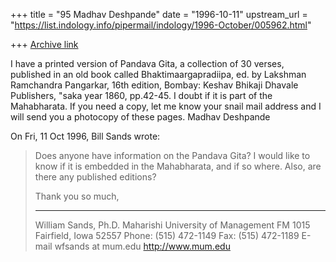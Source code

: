 +++
title = "95 Madhav Deshpande"
date = "1996-10-11"
upstream_url = "https://list.indology.info/pipermail/indology/1996-October/005962.html"

+++
[Archive link](https://list.indology.info/pipermail/indology/1996-October/005962.html)

I have a printed version of Pandava Gita, a collection of 30 verses,
published in an old book called Bhaktimaargapradiipa, ed. by Lakshman
Ramchandra Pangarkar, 16th edition, Bombay: Keshav Bhikaji Dhavale
Publishers, "saka year 1860, pp.42-45.  I doubt if it is part of the
Mahabharata.  If you need a copy, let me know your snail mail address and
I will send you a photocopy of these pages.
	Madhav Deshpande

On Fri, 11 Oct 1996, Bill Sands wrote:

> 
> Does anyone have information on the Pandava Gita? I would like to know if
> it is embedded in the Mahabharata, and if so where. Also, are there any
> published editions?
> 
> Thank you so much,
> 
> 
> ---
> 
> William Sands, Ph.D.
> Maharishi University of Management
> FM 1015
> Fairfield, Iowa 52557
> Phone: (515) 472-1149
> Fax: (515) 472-1189
> E-mail wfsands at mum.edu
> http://www.mum.edu
> 
> 
> 
> 






